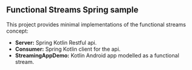 ## Functional Streams Spring sample

This project provides minimal implementations of the functional streams concept:

* **Server:** Spring Kotlin Restful api.
* **Consumer:** Spring Kotlin client for the api.
* **StreamingAppDemo:** Kotlin Android app modelled as a functional stream.
